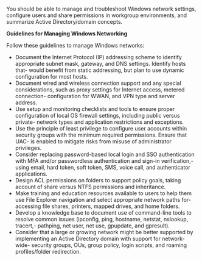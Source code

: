 You should be able to manage and troubleshoot Windows network settings, configure users and share permissions in workgroup environments, and summarize Active Directory/domain concepts.

**Guidelines for Managing Windows Networking**

Follow these guidelines to manage Windows networks:

- Document the Internet Protocol (IP) addressing scheme to identify appropriate subnet mask, gateway, and DNS settings. Identify hosts that- would benefit from static addressing, but plan to use dynamic configuration for most hosts.
- Document wired and wireless connection support and any special considerations, such as proxy settings for Internet access, metered connection- configuration for WWAN, and VPN type and server address.
- Use setup and monitoring checklists and tools to ensure proper configuration of local OS firewall settings, including public versus private- network types and application restrictions and exceptions.
- Use the principle of least privilege to configure user accounts within security groups with the minimum required permissions. Ensure that UAC- is enabled to mitigate risks from misuse of administrator privileges.
- Consider replacing password-based local login and SSO authentication with MFA and/or passwordless authentication and sign-in verification,- using email, hard token, soft token, SMS, voice call, and authenticator applications.
- Design ACL permissions on folders to support policy goals, taking account of share versus NTFS permissions and inheritance.
- Make training and education resources available to users to help them use File Explorer navigation and select appropriate network paths for- accessing file shares, printers, mapped drives, and home folders.
- Develop a knowledge base to document use of command-line tools to resolve common issues (ipconfig, ping, hostname, netstat, nslookup, tracert,- pathping, net user, net use, gpupdate, and gpresult).
- Consider that a large or growing network might be better supported by implementing an Active Directory domain with support for network-wide- security groups, OUs, group policy, login scripts, and roaming profiles/folder redirection.